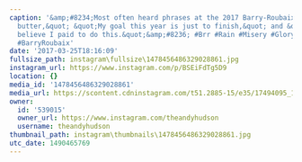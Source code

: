 ```yaml
---
caption: '&amp;#8234;Most often heard phrases at the 2017 Barry-Roubaix: &quot;Peanut
  butter,&quot; &quot;My goal this year is just to finish,&quot; and &quot;I can&apos;t
  believe I paid to do this.&quot;&amp;#8236; #Brr #Rain #Misery #Glory #LovestarRaceClub
  #BarryRoubaix'
date: '2017-03-25T18:16:09'
fullsize_path: instagram\fullsize\1478456486329028861.jpg
instagram_url: https://www.instagram.com/p/BSEiFdTg5D9
location: {}
media_id: '1478456486329028861'
media_url: https://scontent.cdninstagram.com/t51.2885-15/e35/17494095_1379802952087530_6263099294471946240_n.jpg
owner:
  id: '539015'
  owner_url: https://www.instagram.com/theandyhudson
  username: theandyhudson
thumbnail_path: instagram\thumbnails\1478456486329028861.jpg
utc_date: 1490465769
---
```

